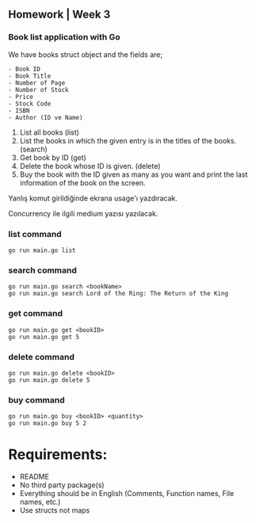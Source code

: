 ## Homework | Week 3


### Book list application with Go

We have books struct object and the fields are;
```
- Book ID
- Book Title
- Number of Page
- Number of Stock
- Price
- Stock Code
- ISBN
- Author (ID ve Name)
```

1. List all books (list)
2. List the books in which the given entry is in the titles of the books. (search)
3. Get book by ID (get)
4. Delete the book whose ID is given. (delete)
5. Buy the book with the ID given as many as you want and print the last information of the book on the screen.

Yanlış komut girildiğinde ekrana usage'ı yazdıracak. 


Concurrency ile ilgili medium yazısı yazılacak. 

### list command
```
go run main.go list
```

### search command 
```
go run main.go search <bookName>
go run main.go search Lord of the Ring: The Return of the King
```

### get command
```
go run main.go get <bookID>
go run main.go get 5
```

### delete command
```
go run main.go delete <bookID>
go run main.go delete 5
```

### buy command
```
go run main.go buy <bookID> <quantity>
go run main.go buy 5 2
```

###
# Requirements:
- README
- No third party package(s)
- Everything should be in English (Comments, Function names, File names, etc.)
- Use structs not maps
